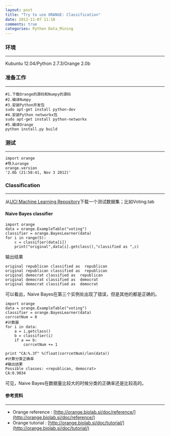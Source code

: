```yaml
---
layout: post
title: "Try to use ORANGE: Classification"
date: 2012-11-07 11:18
comments: true
categories: Python Data_Mining
---
```


### 环境
***
Kubuntu 12.04/Python 2.7.3/Orange 2.0b  


### 准备工作
***
	#1.下载Orange的源码和Numpy的源码
	#2.编译Numpy
	#3.安装Python开发包
	sudo apt-get install python-dev
	#4.安装Python networkx包
	sudo apt-get install python-networkx
	#5.编译Orange
	python install.py build

### 测试
***
	import orange
	#导入orange
	orange.version
	'2.0b (21:58:41, Nov 3 2012)'

### Classification
***
从[UCI Machine Learning Repository](http://archive.ics.uci.edu/ml/)下载一个测试数据集；比如Voting.tab  
#### Naive Bayes classifier
	import orange
	data = orange.ExampleTable("voting")
	classifier = orange.BayesLearner(data)
	for i in range(5):
		c = classifier(data[i])
		print("original",data[i].getclass(),"classified as ",c)
输出结果

	original republican classified as  republican
	original republican classified as  republican
	original democrat classified as  republican
	original democrat classified as  democrat
	original democrat classified as  democrat
	
可以看出，Naive Bayes在第三个实例处出现了错误，但是其他的都是正确的。  

	import orange
	data = orange.ExampleTable("voting")
	classifier = orange.BayesLearner(data)
	corrcetNum = 0
	#计数器
	for i in data:
	    a = i.getclass()
	    b = classifier(i)
	    if a == b:
	        corrcetNum += 1
	    
	print "CA:%.3f" %(float(corrcetNum)/len(data))
	#计算分类正确率
	#输出结果
	Possible classes: <republican, democrat>
	CA:0.9034
	
可见，Naive Bayes在数据量比较大的时候分类的正确率还是比较高的。
#### 参考资料
***

* Orange reference : [http://orange.biolab.si/doc/reference/](http://orange.biolab.si/doc/reference/)
* Orange tutorial : [http://orange.biolab.si/doc/tutorial/](http://orange.biolab.si/doc/tutorial/)
